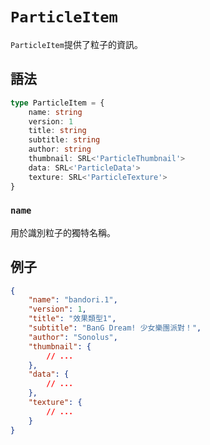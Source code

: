 # `ParticleItem`

`ParticleItem`提供了粒子的資訊。

## 語法

```ts
type ParticleItem = {
    name: string
    version: 1
    title: string
    subtitle: string
    author: string
    thumbnail: SRL<'ParticleThumbnail'>
    data: SRL<'ParticleData'>
    texture: SRL<'ParticleTexture'>
}
```

### `name`

用於識別粒子的獨特名稱。

## 例子

```json
{
    "name": "bandori.1",
    "version": 1,
    "title": "效果類型1",
    "subtitle": "BanG Dream! 少女樂團派對！",
    "author": "Sonolus",
    "thumbnail": {
        // ...
    },
    "data": {
        // ...
    },
    "texture": {
        // ...
    }
}
```
